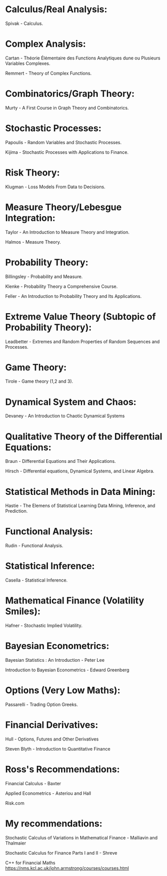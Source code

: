 # Calculus/Real Analysis:

Spivak - Calculus.



# Complex Analysis:

Cartan - Théorie Élémentaire des Functions Analytiques dune ou Plusieurs Variables Complexes.

Remmert - Theory of Complex Functions.



# Combinatorics/Graph Theory:

Murty - A First Course in Graph Theory and Combinatorics.



# Stochastic Processes:

Papoulis - Random Variables and Stochastic Processes.

Kijima - Stochastic Processes with Applications to Finance.



# Risk Theory:

Klugman - Loss Models From Data to Decisions.



# Measure Theory/Lebesgue Integration:

Taylor - An Introduction to Measure Theory and Integration.

Halmos - Measure Theory.



# Probability Theory:

Billingsley - Probability and Measure.

Klenke - Probability Theory a Comprehensive Course.

Feller - An Introduction to Probability Theory and Its Applications.



# Extreme Value Theory (Subtopic of Probability Theory):

Leadbetter - Extremes and Random Properties of Random Sequences and Processes.




# Game Theory:

Tirole - Game theory (1,2 and 3).



# Dynamical System and Chaos:

Devaney - An Introduction to Chaotic Dynamical Systems



# Qualitative Theory of the Differential Equations:

Braun - Differential Equations and Their Applications.

Hirsch - Differential equations, Dynamical Systems, and Linear Algebra.



# Statistical Methods in Data Mining:

Hastie - The Elemens of Statistical Learning Data Mining, Inference, and Prediction.



# Functional Analysis:

Rudin - Functional Analysis.



# Statistical Inference:

Casella - Statistical Inference.



# Mathematical Finance (Volatility Smiles):

Hafner - Stochastic Implied Volatility.

# Bayesian Econometrics:

Bayesian Statistics : An Introduction - Peter Lee

Introduction to Bayesian Econometrics - Edward Greenberg



# Options (Very Low Maths):

Passarelli - Trading Option Greeks.




# Financial Derivatives:

Hull - Options, Futures and Other Derivatives

Steven Blyth - Introduction to Quantitative Finance

# Ross's Recommendations:

Financial Calculus - Baxter

Applied Econometrics - Asteriou and Hall

Risk.com

# My recommendations:

Stochastic Calculus of Variations in Mathematical Finance - Malliavin and  Thalmaier

Stochastic Calculus for Finance Parts I and II - Shreve


C++ for Financial Maths
https://nms.kcl.ac.uk/john.armstrong/courses/courses.html
